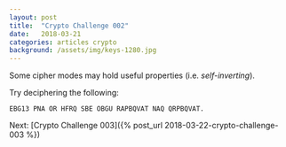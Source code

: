 ```yaml
---
layout: post
title:  "Crypto Challenge 002"
date:   2018-03-21
categories: articles crypto
background: /assets/img/keys-1280.jpg
---
```

Some cipher modes may hold useful properties (i.e. *self-inverting*).

Try deciphering the following:

````
EBG13 PNA OR HFRQ SBE OBGU RAPBQVAT NAQ QRPBQVAT.
````

Next: [Crypto Challenge 003]({% post_url 2018-03-22-crypto-challenge-003 %})